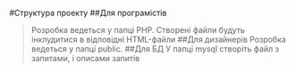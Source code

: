 #Структура проекту
##Для програмістів
> Розробка ведеться у папці РНР. Створені файли будуть інклудитися в відповідні HTML-файли
##Для дизайнерів
> Розробка ведеться у папці public.
##Для БД
> У папці mysql створіть файл з запитами, і описами запитів